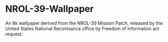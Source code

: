 # NROL-39-Wallpaper
An 8k wallpaper derived from the NROL-39 Mission Patch, released by the United States National Reconisance office by Freedom of information act request.
